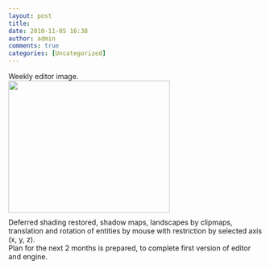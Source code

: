 ```yaml
---
layout: post
title:
date: 2010-11-05 16:38
author: admin
comments: true
categories: [Uncategorized]
---
```

Weekly editor image.  <br /><a onblur="try {parent.deselectBloggerImageGracefully();} catch(e) {}" href="http://3.bp.blogspot.com/_LfYx03jjmdk/TNQzPi1iLbI/AAAAAAAABA8/9MpbIgD00PM/s1600/weekly_screen_november.jpg"><img style="margin:0 10px 10px 0;cursor:pointer; cursor:hand;width: 320px; height: 262px;" src="http://3.bp.blogspot.com/_LfYx03jjmdk/TNQzPi1iLbI/AAAAAAAABA8/9MpbIgD00PM/s320/weekly_screen_november.jpg" border="0" alt="" id="BLOGGER_PHOTO_ID_5536106184087580082" /></a><br />Deferred shading restored, shadow maps, landscapes  by clipmaps, translation and rotation of entities by  mouse with restriction by selected axis (x, y, z).  <br />  Plan for the next 2 months is prepared, to complete first version  of editor and engine.  <br />
